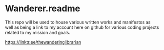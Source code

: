 # Wanderer.readme
This repo will be used to house various written works and manifestos as well as being a link to my account here on github for various coding projects related to my mission and goals.

https://linktr.ee/thewanderinglibrarian
